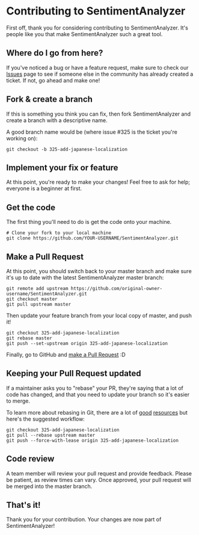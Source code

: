 # Contributing to SentimentAnalyzer

First off, thank you for considering contributing to SentimentAnalyzer. It's people like you that make SentimentAnalyzer such a great tool.

## Where do I go from here?

If you've noticed a bug or have a feature request, make sure to check our [Issues](https://github.com/yourusername/SentimentAnalyzer/issues) page to see if someone else in the community has already created a ticket. If not, go ahead and make one!

## Fork & create a branch

If this is something you think you can fix, then fork SentimentAnalyzer and create a branch with a descriptive name.

A good branch name would be (where issue #325 is the ticket you're working on):

```shell
git checkout -b 325-add-japanese-localization
```

## Implement your fix or feature

At this point, you're ready to make your changes! Feel free to ask for help; everyone is a beginner at first.

## Get the code

The first thing you'll need to do is get the code onto your machine. 

```shell
# Clone your fork to your local machine
git clone https://github.com/YOUR-USERNAME/SentimentAnalyzer.git
```

## Make a Pull Request

At this point, you should switch back to your master branch and make sure it's up to date with the latest SentimentAnalyzer master branch:

```shell
git remote add upstream https://github.com/original-owner-username/SentimentAnalyzer.git
git checkout master
git pull upstream master
```

Then update your feature branch from your local copy of master, and push it!

```shell
git checkout 325-add-japanese-localization
git rebase master
git push --set-upstream origin 325-add-japanese-localization
```

Finally, go to GitHub and [make a Pull Request](https://help.github.com/en/github/collaborating-with-issues-and-pull-requests/creating-a-pull-request) :D

## Keeping your Pull Request updated

If a maintainer asks you to "rebase" your PR, they're saying that a lot of code has changed, and that you need to update your branch so it's easier to merge.

To learn more about rebasing in Git, there are a lot of [good](https://git-scm.com/book/en/v2/Git-Branching-Rebasing) [resources](https://www.atlassian.com/git/tutorials/rewriting-history/git-rebase) but here's the suggested workflow:

```shell
git checkout 325-add-japanese-localization
git pull --rebase upstream master
git push --force-with-lease origin 325-add-japanese-localization
```

## Code review

A team member will review your pull request and provide feedback. Please be patient, as review times can vary. Once approved, your pull request will be merged into the master branch.

## That's it! 

Thank you for your contribution. Your changes are now part of SentimentAnalyzer!
